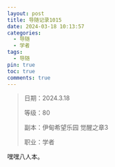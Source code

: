 ```yaml
---
layout: post
title: 导随记录1015
date: 2024-03-18 10:13:57
categories:
  - 导随
  - 学者
tags:
  - 导随
pin: true
toc: true
comments: true
---
```

> 日期：2024.3.18
>
> 等级：80
>
> 副本：伊甸希望乐园 觉醒之章3
>
> 职业：学者

嘿嘿八人本。